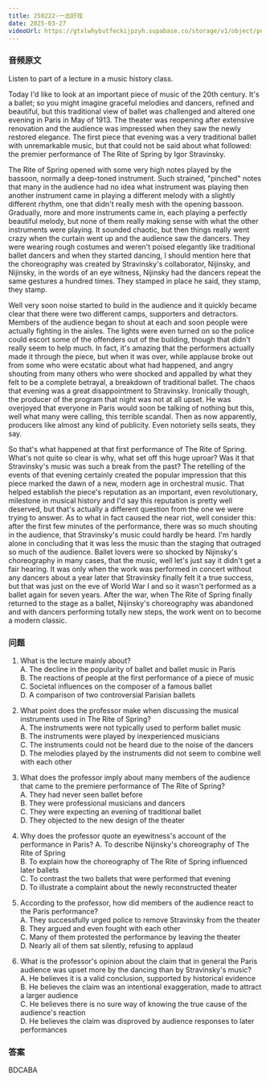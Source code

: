 ```yaml
---
title: 250222-一出好戏
date: 2025-03-27
videoUrl: https://gtxlwhybutfeckijpzyh.supabase.co/storage/v1/object/public/toefl-videos//zt99_L1.mp4
---
```


### 音频原文

Listen to part of a lecture in a music history class.

Today I'd like to look at an important piece of music of the 20th century. It's a ballet; so you might imagine graceful melodies and dancers, refined and beautiful, but this traditional view of ballet was challenged and altered one evening in Paris in May of 1913. The theater was reopening after extensive renovation and the audience was impressed when they saw the newly restored elegance. The first piece that evening was a very traditional ballet with unremarkable music, but that could not be said about what followed: the premier performance of The Rite of Spring by Igor Stravinsky.

The Rite of Spring opened with some very high notes played by the bassoon, normally a deep-toned instrument. Such strained, "pinched" notes that many in the audience had no idea what instrument was playing then another instrument came in playing a different melody with a slightly different rhythm, one that didn't really mesh with the opening bassoon. Gradually, more and more instruments came in, each playing a perfectly beautiful melody, but none of them really making sense with what the other instruments were playing. It sounded chaotic, but then things really went crazy when the curtain went up and the audience saw the dancers. They were wearing rough costumes and weren't poised elegantly like traditional ballet dancers and when they started dancing, I should mention here that the choreography was created by Stravinsky's collaborator, Nijinsky, and Nijinsky, in the words of an eye witness, Nijinsky had the dancers repeat the same gestures a hundred times. They stamped in place he said, they stamp, they stamp.

Well very soon noise started to build in the audience and it quickly became clear that there were two different camps, supporters and detractors. Members of the audience began to shout at each and soon people were actually fighting in the aisles. The lights were even turned on so the police could escort some of the offenders out of the building, though that didn't really seem to help much. In fact, it's amazing that the performers actually made it through the piece, but when it was over, while applause broke out from some who were ecstatic about what had happened, and angry shouting from many others who were shocked and appalled by what they felt to be a complete betrayal, a breakdown of traditional ballet. The chaos that evening was a great disappointment to Stravinsky. Ironically though, the producer of the program that night was not at all upset. He was overjoyed that everyone in Paris would soon be talking of nothing but this, well what many were calling, this terrible scandal. Then as now apparently, producers like almost any kind of publicity. Even notoriety sells seats, they say.

So that's what happened at that first performance of The Rite of Spring. What's not quite so clear is why, what set off this huge uproar? Was it that Stravinsky's music was such a break from the past? The retelling of the events of that evening certainly created the popular impression that this piece marked the dawn of a new, modern age in orchestral music. That helped establish the piece's reputation as an important, even revolutionary, milestone in musical history and I'd say this reputation is pretty well deserved, but that's actually a different question from the one we were trying to answer. As to what in fact caused the near riot, well consider this: after the first few minutes of the performance, there was so much shouting in the audience, that Stravinsky's music could hardly be heard. I'm hardly alone in concluding that it was less the music than the staging that outraged so much of the audience. Ballet lovers were so shocked by Nijinsky's choreography in many cases, that the music, well let's just say it didn't get a fair hearing. It was only when the work was performed in concert without any dancers about a year later that Stravinsky finally felt it a true success, but that was just on the eve of World War I and so it wasn't performed as a ballet again for seven years. After the war, when The Rite of Spring finally returned to the stage as a ballet, Nijinsky's choreography was abandoned and with dancers performing totally new steps, the work went on to become a modern classic.

### 问题

1. What is the lecture mainly about?  
A. The decline in the popularity of ballet and ballet music in Paris   
B. The reactions of people at the first performance of a piece of music  
C. Societal influences on the composer of a famous ballet   
D. A comparison of two controversial Parisian ballets  

2. What point does the professor make when discussing the musical instruments used in The Rite of Spring?   
A. The instruments were not typically used to perform ballet music  
B. The instruments were played by inexperienced musicians  
C. The instruments could not be heard due to the noise of the dancers  
D. The melodies played by the instruments did not seem to combine well with each other 

3. What does the professor imply about many members of the audience that came to the premiere performance of The Rite of Spring?   
A. They had never seen ballet before  
B. They were professional musicians and dancers  
C. They were expecting an evening of traditional ballet  
D. They objected to the new design of the theater  

4. Why does the professor quote an eyewitness's account of the performance in Paris? 
A. To describe Nijinsky's choreography of The Rite of Spring  
B. To explain how the choreography of The Rite of Spring influenced later ballets   
C. To contrast the two ballets that were performed that evening  
D. To illustrate a complaint about the newly reconstructed theater 

5. According to the professor, how did members of the audience react to the Paris performance?  
A. They successfully urged police to remove Stravinsky from the theater   
B. They argued and even fought with each other  
C. Many of them protested the performance by leaving the theater  
D. Nearly all of them sat silently, refusing to applaud  

6. What is the professor's opinion about the claim that in general the Paris audience was upset more by the dancing than by Stravinsky's music?  
A. He believes it is a valid conclusion, supported by historical evidence  
B. He believes the claim was an intentional exaggeration, made to attract a larger audience  
C. He believes there is no sure way of knowing the true cause of the audience's reaction  
D. He believes the claim was disproved by audience responses to later performances 

### 答案

BDCABA

